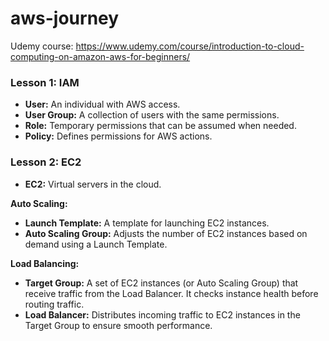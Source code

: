 # aws-journey
Udemy course: https://www.udemy.com/course/introduction-to-cloud-computing-on-amazon-aws-for-beginners/

### Lesson 1: IAM

- **User:** An individual with AWS access.
- **User Group:** A collection of users with the same permissions.
- **Role:** Temporary permissions that can be assumed when needed.
- **Policy:** Defines permissions for AWS actions.


### Lesson 2: EC2

- **EC2:** Virtual servers in the cloud.

**Auto Scaling:**
- **Launch Template:** A template for launching EC2 instances.
- **Auto Scaling Group:** Adjusts the number of EC2 instances based on demand using a Launch Template.

**Load Balancing:**
- **Target Group:** A set of EC2 instances (or Auto Scaling Group) that receive traffic from the Load Balancer. It checks instance health before routing traffic.
- **Load Balancer:** Distributes incoming traffic to EC2 instances in the Target Group to ensure smooth performance.
